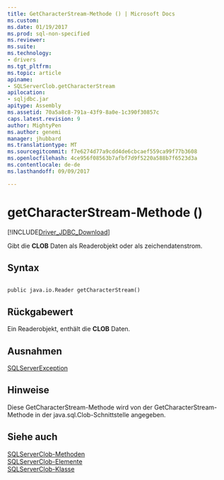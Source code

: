 ```yaml
---
title: GetCharacterStream-Methode () | Microsoft Docs
ms.custom: 
ms.date: 01/19/2017
ms.prod: sql-non-specified
ms.reviewer: 
ms.suite: 
ms.technology:
- drivers
ms.tgt_pltfrm: 
ms.topic: article
apiname:
- SQLServerClob.getCharacterStream
apilocation:
- sqljdbc.jar
apitype: Assembly
ms.assetid: 70a5a8c8-791a-43f9-8a0e-1c390f30857c
caps.latest.revision: 9
author: MightyPen
ms.author: genemi
manager: jhubbard
ms.translationtype: MT
ms.sourcegitcommit: f7e6274d77a9cdd4de6cbcaef559ca99f77b3608
ms.openlocfilehash: 4ce956f08563b7afbf7d9f5220a588b7f6523d3a
ms.contentlocale: de-de
ms.lasthandoff: 09/09/2017

---
```

# <a name="getcharacterstream-method-"></a>getCharacterStream-Methode ()
[!INCLUDE[Driver_JDBC_Download](../../../includes/driver_jdbc_download.md)]

  Gibt die **CLOB** Daten als Readerobjekt oder als zeichendatenstrom.  
  
## <a name="syntax"></a>Syntax  
  
```  
  
public java.io.Reader getCharacterStream()  
```  
  
## <a name="return-value"></a>Rückgabewert  
 Ein Readerobjekt, enthält die **CLOB** Daten.  
  
## <a name="exceptions"></a>Ausnahmen  
 [SQLServerException](../../../connect/jdbc/reference/sqlserverexception-class.md)  
  
## <a name="remarks"></a>Hinweise  
 Diese GetCharacterStream-Methode wird von der GetCharacterStream-Methode in der java.sql.Clob-Schnittstelle angegeben.  
  
## <a name="see-also"></a>Siehe auch  
 [SQLServerClob-Methoden](../../../connect/jdbc/reference/sqlserverclob-methods.md)   
 [SQLServerClob-Elemente](../../../connect/jdbc/reference/sqlserverclob-members.md)   
 [SQLServerClob-Klasse](../../../connect/jdbc/reference/sqlserverclob-class.md)  
  
  
